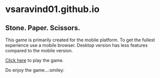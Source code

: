 # vsaravind01.github.io
<h2>Stone. Paper. Scissors.</h2>
<p>This game is primarily created for the mobile platform. To get the fullest experience use a mobile browser. Desktop version has less features compared to the mobile version.</p>
<p><a href="https://vsaravind01.github.io">Click here</a> to play the game.</p>

<p> Do enjoy the game...:smiley:</p>
